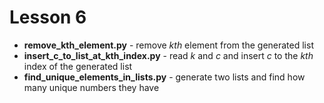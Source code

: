 # Lesson 6
+ __remove_kth_element.py__ - remove _kth_ element from the generated list
+ __insert_c_to_list_at_kth_index.py__ - read _k_ and _c_ and insert _c_ to the _kth_ index of the generated list
+ __find_unique_elements_in_lists.py__ - generate two lists and find how many unique numbers they have